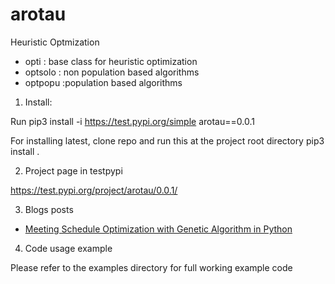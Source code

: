 # arotau

Heuristic Optmization
* opti : base class for heuristic optimization
* optsolo : non population based algorithms
* optpopu :population based algorithms



1. Install:

Run
pip3 install -i https://test.pypi.org/simple arotau==0.0.1

For installing latest, clone repo and run this at the project root directory
pip3 install .


2. Project page in testpypi

https://test.pypi.org/project/arotau/0.0.1/


3. Blogs posts

* [Meeting Schedule Optimization with Genetic Algorithm in Python](https://pkghosh.wordpress.com/2020/11/26/meeting-schedule-optimization-with-genetic-algorithm-in-python/)


4. Code usage example

Please refer to the examples directory for full working example code

	
	
